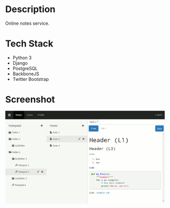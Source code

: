 # Description

Online notes service.

# Tech Stack

* Python 3
* Django
* PostgreSQL
* BackboneJS
* Twitter Bootstrap

# Screenshot

![Screenshot](/docs/screenshot.png)
